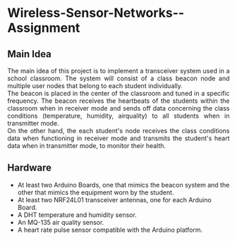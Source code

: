 # Wireless-Sensor-Networks--Assignment
## Main Idea
<p align = justify> The main idea of this project is to implement a transceiver system used in a school classroom. The system will consist of a class beacon node and multiple user nodes that belong to each student individually. <br>
The beacon is placed in the center of the classroom and tuned in a specific frequency. The beacon receives the heartbeats of the students within the classroom when in receiver mode and sends off data concerning the class conditions (temperature, humidity, airquality) to all students when in transmitter mode. <br>
On the other hand, the each student's node receives the class conditions data when functioning in receiver mode and transmits the student's heart data when in transmitter mode, to monitor their health. </p>

## Hardware
- At least two Arduino Boards, one that mimics the beacon system and the other that mimics the equipment worn by the student.
- At least two NRF24L01 transceiver antennas, one for each Arduino Board.
- A DHT temperature and humidity sensor.
- An MQ-135 air quality sensor.
- A heart rate pulse sensor compatible with the Arduino platform.
